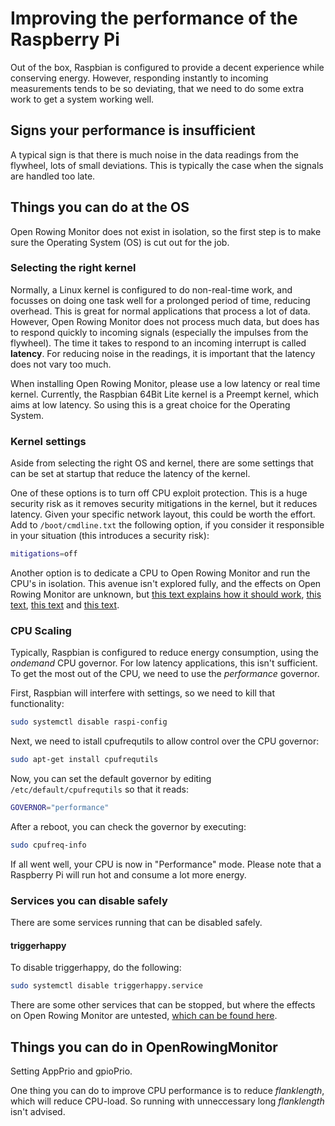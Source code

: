 # Improving the performance of the Raspberry Pi

Out of the box, Raspbian is configured to provide a decent experience while conserving energy. However, responding instantly to incoming measurements tends to be so deviating, that we need to do some extra work to get a system working well.

## Signs your performance is insufficient

A typical sign is that there is much noise in the data readings from the flywheel, lots of small deviations. This is typically the case when the signals are handled too late.

## Things you can do at the OS

Open Rowing Monitor does not exist in isolation, so the first step is to make sure the Operating System (OS) is cut out for the job.

### Selecting the right kernel

Normally, a Linux kernel is configured to do non-real-time work, and focusses on doing one task well for a prolonged period of time, reducing overhead. This is great for normal applications that process a lot of data. However, Open Rowing Monitor does not process much data, but does has to respond quickly to incoming signals (especially the impulses from the flywheel). The time it takes to respond to an incoming interrupt is called **latency**. For reducing noise in the readings, it is important that the latency does not vary too much.

When installing Open Rowing Monitor, please use a low latency or real time kernel. Currently, the Raspbian 64Bit Lite kernel is a Preempt kernel, which aims at low latency. So using this is a great choice for the Operating System.

### Kernel settings

Aside from selecting the right OS and kernel, there are some settings that can be set at startup that reduce the latency of the kernel.

One of these options is to turn off CPU exploit protection. This is a huge security risk as it removes security mitigations in the kernel, but it reduces latency. Given your specific network layout, this could be worth the effort. Add to `/boot/cmdline.txt` the following option, if you consider it responsible in your situation (this introduces a security risk):

```zsh
mitigations=off
```

Another option is to dedicate a CPU to Open Rowing Monitor and run the CPU's in isolation. This avenue isn't explored fully, and the effects on Open Rowing Monitor are unknown, but [this text explains how it should work](https://forums.raspberrypi.com/viewtopic.php?t=228727), [this text](https://forums.raspberrypi.com/viewtopic.php?t=325091), [this text](https://raspberrypi.stackexchange.com/questions/61956/can-i-have-1-processor-core-just-for-my-program) and [this text](https://www.cyberciti.biz/tips/setting-processor-affinity-certain-task-or-process.html).

### CPU Scaling

Typically, Raspbian is configured to reduce energy consumption, using the *ondemand* CPU governor. For low latency applications, this isn't sufficient. To get the most out of the CPU, we need to use the *performance* governor.

First, Raspbian will interfere with settings, so we need to kill that functionality:

```zsh
sudo systemctl disable raspi-config
```

Next, we need to istall cpufrequtils to allow control over the CPU governor:

```zsh
sudo apt-get install cpufrequtils
```

Now, you can set the default governor by editing `/etc/default/cpufrequtils` so that it reads:

```zsh
GOVERNOR="performance"
```

After a reboot, you can check the governor by executing:

```zsh
sudo cpufreq-info
```

If all went well, your CPU is now in "Performance" mode. Please note that a Raspberry Pi will run hot and consume a lot more energy.

### Services you can disable safely

There are some services running that can be disabled safely.

#### triggerhappy

To disable triggerhappy, do the following:

```zsh
sudo systemctl disable triggerhappy.service
```

There are some other services that can be stopped, but where the effects on Open Rowing Monitor are untested, [which can be found here](https://wiki.linuxaudio.org/wiki/raspberrypi).

## Things you can do in OpenRowingMonitor

Setting AppPrio and gpioPrio.

One thing you can do to improve CPU performance is to reduce *flanklength*, which will reduce CPU-load. So running with unneccessary long *flanklength* isn't advised.
